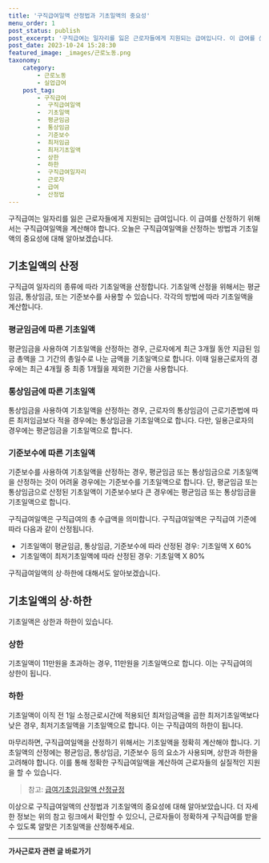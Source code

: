 ```yaml
---
title: '구직급여일액 산정법과 기초일액의 중요성'
menu_order: 1
post_status: publish
post_excerpt: '구직급여는 일자리를 잃은 근로자들에게 지원되는 급여입니다. 이 급여를 산정하기 위해서는 구직급여일액을 계산해야 합니다. 오늘은 구직급여일액을 산정하는 방법과 기초일액의 중요성에 대해 알아보겠습니다.'
post_date: 2023-10-24 15:28:30
featured_image: _images/근로노동.png
taxonomy:
    category:
        - 근로노동
        - 실업급여
    post_tag:
        - 구직급여
        -  구직급여일액
        -  기초일액
        -  평균임금
        -  통상임금
        -  기준보수
        -  최저임금
        -  최저기초일액
        -  상한
        -  하한
        -  구직급여일자리
        -  근로자
        -  급여
        -  산정법
---
```



구직급여는 일자리를 잃은 근로자들에게 지원되는 급여입니다. 이 급여를 산정하기 위해서는 구직급여일액을 계산해야 합니다. 오늘은 구직급여일액을 산정하는 방법과 기초일액의 중요성에 대해 알아보겠습니다.

## 기초일액의 산정

구직급여 일자리의 종류에 따라 기초일액을 산정합니다. 기초일액 산정을 위해서는 평균임금, 통상임금, 또는 기준보수를 사용할 수 있습니다. 각각의 방법에 따라 기초일액을 계산합니다.

### 평균임금에 따른 기초일액

평균임금을 사용하여 기초일액을 산정하는 경우, 근로자에게 최근 3개월 동안 지급된 임금 총액을 그 기간의 총일수로 나눈 금액을 기초일액으로 합니다. 이때 일용근로자의 경우에는 최근 4개월 중 최종 1개월을 제외한 기간을 사용합니다.

### 통상임금에 따른 기초일액

통상임금을 사용하여 기초일액을 산정하는 경우, 근로자의 통상임금이 근로기준법에 따른 최저임금보다 적을 경우에는 통상임금을 기초일액으로 합니다. 다만, 일용근로자의 경우에는 평균임금을 기초일액으로 합니다.

### 기준보수에 따른 기초일액

기준보수를 사용하여 기초일액을 산정하는 경우, 평균임금 또는 통상임금으로 기초일액을 산정하는 것이 어려울 경우에는 기준보수를 기초일액으로 합니다. 단, 평균임금 또는 통상임금으로 산정된 기초일액이 기준보수보다 큰 경우에는 평균임금 또는 통상임금을 기초일액으로 합니다.

구직급여일액은 구직급여의 총 수급액을 의미합니다. 구직급여일액은 구직급여 기준에 따라 다음과 같이 산정됩니다.

- 기초일액이 평균임금, 통상임금, 기준보수에 따라 산정된 경우: 기초일액 X 60%
- 기초일액이 최저기초일액에 따라 산정된 경우: 기초일액 X 80%

구직급여일액의 상·하한에 대해서도 알아보겠습니다.

## 기초일액의 상·하한

기초일액은 상한과 하한이 있습니다.

### 상한

기초일액이 11만원을 초과하는 경우, 11만원을 기초일액으로 합니다. 이는 구직급여의 상한이 됩니다.

### 하한

기초일액이 이직 전 1일 소정근로시간에 적용되던 최저임금액을 곱한 최저기초일액보다 낮은 경우, 최저기초일액을 기초일액으로 합니다. 이는 구직급여의 하한이 됩니다.

마무리하면, 구직급여일액을 산정하기 위해서는 기초일액을 정확히 계산해야 합니다. 기초일액의 산정에는 평균임금, 통상임금, 기준보수 등의 요소가 사용되며, 상한과 하한을 고려해야 합니다. 이를 통해 정확한 구직급여일액을 계산하여 근로자들의 실질적인 지원을 할 수 있습니다.

> 참고: [급여기초임금일액 산정규정](링크)

이상으로 구직급여일액의 산정법과 기초일액의 중요성에 대해 알아보았습니다. 더 자세한 정보는 위의 참고 링크에서 확인할 수 있으니, 근로자들이 정확하게 구직급여를 받을 수 있도록 알맞은 기초일액을 산정해주세요.
<!-- wp:separator -->
<hr class="wp-block-separator has-alpha-channel-opacity"/>
<!-- /wp:separator -->

<!-- wp:group {"backgroundColor":"base","layout":{"type":"constrained"}} -->
<div class="wp-block-group has-base-background-color has-background"><!-- wp:paragraph {"align":"center","fontSize":"medium"} -->
<p class="has-text-align-center has-large-font-size"><strong>가사근로자 관련 글 바로가기</strong></p>
<!-- /wp:paragraph -->


<!-- wp:latest-posts
{"categories":[{"id":9531,"count":19,"description":"","link":"https://uknowlaw.com/category/%ea%b0%80%ec%82%ac%ea%b7%bc%eb%a1%9c%ec%9e%90/","name":"가사근로자","slug":"가사근로자","taxonomy":"category","parent":0,"meta":[],"_links":{"self":[{"href":"https://uknowlaw.com/wp-json/wp/v2/categories/9531"}],"collection":[{"href":"https://uknowlaw.com/wp-json/wp/v2/categories"}],"about":[{"href":"https://uknowlaw.com/wp-json/wp/v2/taxonomies/category"}],"wp:post_type":[{"href":"https://uknowlaw.com/wp-json/wp/v2/posts?categories=9531"}],"curies":[{"name":"wp","href":"https://api.w.org/{rel}","templated":true}]}}],"postsToShow":100,"excerptLength":28,"postLayout":"grid","columns":2,"featuredImageAlign":"left","featuredImageSizeSlug":"large","fontSize":18px} /--></div>
<!-- /wp:group -->